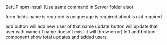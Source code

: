 SetUP
npm install (Use same command in Server folder also)

form fields
name is required is unique
age is required
about is not required

add button will add new user of that name
update button will update that user with name (if name doesn't exist it will throw error)
left and bottom component show total updates and added users
